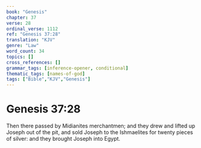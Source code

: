 ```yaml
---
book: "Genesis"
chapter: 37
verse: 28
ordinal_verse: 1112
ref: "Genesis 37:28"
translation: "KJV"
genre: "Law"
word_count: 34
topics: []
cross_references: []
grammar_tags: [inference-opener, conditional]
thematic_tags: [names-of-god]
tags: ["Bible","KJV","Genesis"]
---
```


# Genesis 37:28

Then there passed by Midianites merchantmen; and they drew and lifted up Joseph out of the pit, and sold Joseph to the Ishmaelites for twenty pieces of silver: and they brought Joseph into Egypt.
